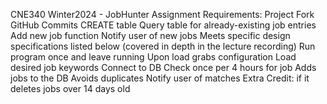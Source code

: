 CNE340 Winter2024 - JobHunter Assignment
Requirements:
    Project Fork
    GitHub Commits
    CREATE table
    Query table for already-existing job entries
    Add new job function
    Notify user of new jobs
    Meets specific design specifications listed below (covered in depth in the lecture recording)
        Run program once and leave running
        Upon load grabs configuration
        Load desired job keywords
        Connect to DB
        Check once per 4 hours for job
        Adds jobs to the DB
        Avoids duplicates
        Notify user of matches
        Extra Credit: if it deletes jobs over 14 days old
